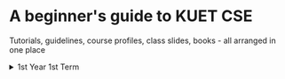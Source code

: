 # A beginner's guide to KUET CSE
Tutorials, guidelines, course profiles, class slides, books - all arranged in one place<br>
<details>
  <summary>1st Year 1st Term</summary>

  <details>
  <summary>CSE 1101: Structured Programming</summary>
    
  [Course Profile]([https://website-name.com](https://github.com/AbirHasanArko/KUET-CSE/blob/main/course-profiles/Course%20Profile_%20CSE%201107%20(Discrete%20Math).pdf)https://github.com/AbirHasanArko/KUET-CSE/blob/main/course-profiles/Course%20Profile_%20CSE%201107%20(Discrete%20Math).pdf)<br>
  [Class Slides](https://drive.google.com/drive/folders/1Nwus1Flq95s8f4tU2nvYF3vm6Z9EiRki?usp=drive_link)<br>
  [Book PDFs](https://drive.google.com/drive/folders/16jY_Usyh0oDmDWX-l7dzYesihuhpAI8t?usp=drive_link)<br>
  Book Buying Links:<br>
  [ANSI C](https://www.rokomari.com/book/119526/programming-in-ansi-c-8th-edition)<br>

</details>
